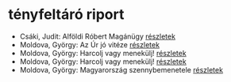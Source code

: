 # tényfeltáró riport

- Csáki, Judit: Alföldi Róbert Magánügy [részletek](_details/%7Bopf.creator%7D.md#id_961)
- Moldova, György: Az Úr jó vitéze [részletek](_details/%7Bopf.creator%7D.md#id_1387)
- Moldova, György: Harcolj vagy menekülj! [részletek](_details/%7Bopf.creator%7D.md#id_344)
- Moldova, György: Harcolj vagy menekülj! [részletek](_details/%7Bopf.creator%7D.md#id_345)
- Moldova, György: Magyarország szennybemenetele [részletek](_details/%7Bopf.creator%7D.md#id_1392)